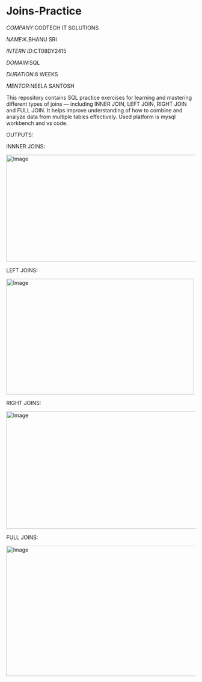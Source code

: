 # Joins-Practice

*COMPANY*:CODTECH IT SOLUTIONS

*NAME*:K.BHANU SRI

*INTERN ID*:CT08DY2415

*DOMAIN*:SQL

*DURATION*:8 WEEKS

*MENTOR*:NEELA SANTOSH

This repository contains SQL practice exercises for learning and mastering different types of joins — including INNER JOIN, LEFT JOIN, RIGHT JOIN and FULL JOIN. It helps improve understanding of how to combine and analyze data from multiple tables effectively.
Used platform is mysql workbench and vs code.


OUTPUTS:

INNNER JOINS:

<img width="528" height="285" alt="Image" src="https://github.com/user-attachments/assets/e9e65330-4f76-4531-94bb-6c9ca1b284b2" />

LEFT JOINS:


<img width="499" height="308" alt="Image" src="https://github.com/user-attachments/assets/78a8110f-5ee8-4304-9763-63f299dea18a" />

RIGHT JOINS:

<img width="633" height="313" alt="Image" src="https://github.com/user-attachments/assets/a505c7e8-de6d-42e9-8515-84ad956ee4e0" />

FULL JOINS:

<img width="751" height="347" alt="Image" src="https://github.com/user-attachments/assets/c3609347-94c1-49ce-a951-5995873e9347" />

